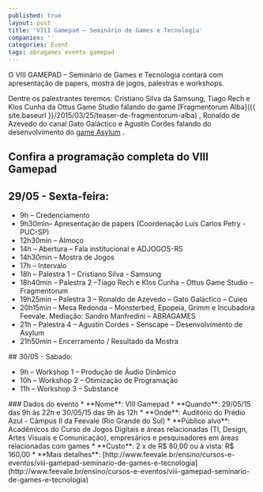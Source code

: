 ```yaml
---
published: true
layout: post
title: 'VIII Gamepad – Seminário de Games e Tecnologia'
companies: ''
categories: Event
tags: abragames evento gamepad
---
```

O VIII GAMEPAD – Seminário de Games e Tecnologia contará com apresentação de papers, mostra de jogos, palestras e workshops.

Dentre os palestrantes teremos: Cristiano Silva da Samsung, Tiago Rech e Klos Cunha da Ottus Game Studio falando do game [Fragmentorum Alba]({{ site.baseurl }}/2015/03/25/teaser-de-fragmentorum-alba)
, Ronaldo de Azevedo do canal Gato Galáctico e Agustín Cordes falando do desenvolvimento do <a href="http://www.senscape.net/asylum/" target="_blank">game Asylum</a>
.
## Confira a programação completa do VIII Gamepad
## 29/05 - Sexta-feira:
<ul>
	<li>9h – Credenciamento</li>
	<li>9h30min– Apresentação de papers (Coordenação Luís Carlos Petry - PUC-SP)</li>
	<li>12h30min – Almoço</li>
	<li>14h – Abertura – Fala institucional e ADJOGOS-RS</li>
	<li>14h30min – Mostra de Jogos</li>
	<li>17h – Intervalo</li>
	<li>18h – Palestra 1 – Cristiano Silva - Samsung</li>
	<li>18h40min – Palestra 2 –Tiago Rech e Klos Cunha – Ottus Game Studio – Fragmentorum</li>
	<li>19h25min – Palestra 3 – Ronaldo de Azevedo – Gato Galáctico – Cuieo</li>
	<li>20h15min – Mesa Redonda – Monsterbed, Epopeia, Grimm e Incubadora Feevale. Mediação: Sandro Manfredini – ABRAGAMES</li>
	<li>21h – Palestra 4 – Agustín Cordes – Senscape – Desenvolvimento de Asylum</li>
	<li>21h50min – Encerramento / Resultado da Mostra</li>
</ul>
## 30/05 - Sábado:
<ul>
	<li>9h – Workshop 1 – Produção de Áudio Dinâmico</li>
	<li>10h – Workshop 2 – Otimização de Programação</li>
	<li>11h – Workshop 3 – Substance</li>
</ul>
### Dados do evento
* **Nome**: VIII Gamepad
* **Quando**: 29/05/15 das 9h às 22h e 30/05/15 das 9h às 12h
* **Onde**: Auditório do Prédio Azul - Câmpus II da Feevale (Rio Grande do Sul)
* **Público alvo**: Acadêmicos do Curso de Jogos Digitais e áreas relacionadas (TI, Design, Artes Visuais e Comunicação), empresários e pesquisadores em áreas relacionadas com games
* **Custo**: 2 x de R$ 80,00 ou à vista: R$ 160,00
* **Mais detalhes**: [http://www.feevale.br/ensino/cursos-e-eventos/viii-gamepad-seminario-de-games-e-tecnologia](http://www.feevale.br/ensino/cursos-e-eventos/viii-gamepad-seminario-de-games-e-tecnologia)
